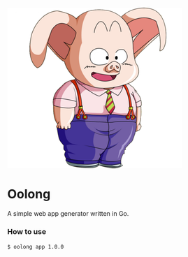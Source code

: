 ![alt text][logo]

[logo]: ./src/oolong.png "Oolong"

# Oolong
A simple web app generator written in Go.

### How to use
 ```
 $ oolong app 1.0.0
 ```

